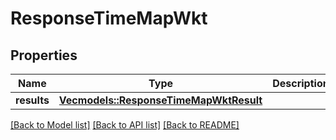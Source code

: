 # ResponseTimeMapWkt

## Properties
Name | Type | Description | Notes
------------ | ------------- | ------------- | -------------
**results** | [**Vec<models::ResponseTimeMapWktResult>**](ResponseTimeMapWktResult.md) |  | 

[[Back to Model list]](../README.md#documentation-for-models) [[Back to API list]](../README.md#documentation-for-api-endpoints) [[Back to README]](../README.md)


